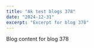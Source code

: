 ```yaml
---
title: "Ak test blogs 378"
date: "2024-12-31"
excerpt: "Excerpt for blog 378"
---
```


Blog content for blog 378